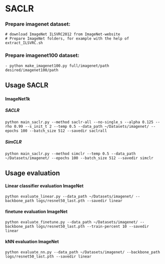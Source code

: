 # SACLR

### Prepare imagenet dataset:
    # download ImageNet ILSVRC2012 from ImageNet-website
    # Prepare ImageNet folders, for example with the help of extract_ILSVRC.sh

### Prepare imagenet100 dataset:
    - python make_imagenet100.py full/imagenet/path desired/imagenet100/path 


## Usage SACLR
###
#### ImageNet1k
##### SACLR
```
python main_saclr.py --method saclr-all --no-single_s --alpha 0.125 --rho 0.99 --s_init_t 2 --temp 0.5 --data_path ~/Datasets/imagenet/ --epochs 100 --batch_size 512 --savedir saclrall
```
##### SimCLR
```
python main_saclr.py --method simclr --temp 0.5 --data_path ~/Datasets/imagenet/ --epochs 100 --batch_size 512 --savedir simclr
```

## Usage evaluation

#### Linear classifier evaluation ImageNet
```
python evaluate_linear.py --data_path ~/Datasets/imagenet/ --backbone_path logs/resnet50_last.pth --savedir linear
```

#### finetune evaluation ImageNet
```
python evaluate_finetune.py --data_path ~/Datasets/imagenet/ --backbone_path logs/resnet50_last.pth --train-percent 10 --savedir linear
```
#### kNN evaluation ImageNet
```
python evaluate_nn.py --data_path ~/Datasets/imagenet/ --backbone_path logs/resnet50_last.pth --savedir linear
```
